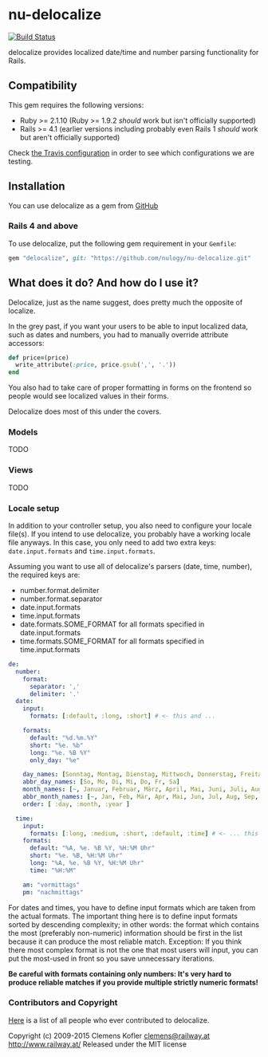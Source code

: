 # nu-delocalize

[![Build Status](https://travis-ci.org/nulogy/nu-delocalize.svg?branch=master)](https://travis-ci.org/nulogy/nu-delocalize)

delocalize provides localized date/time and number parsing functionality for Rails.

## Compatibility

This gem requires the following versions:

* Ruby >= 2.1.10 (Ruby >= 1.9.2 *should* work but isn't officially supported)
* Rails >= 4.1 (earlier versions including probably even Rails 1 *should* work but aren't officially supported)

Check [the Travis configuration](https://github.com/nulogy/nu-delocalize/blob/master/.travis.yml) in order to see which configurations we are testing.

## Installation

You can use delocalize as a gem from [GitHub](https://github.com/nulogy/nu-delocalize)

### Rails 4 and above

To use delocalize, put the following gem requirement in your `Gemfile`:

```ruby
gem "delocalize", git: "https://github.com/nulogy/nu-delocalize.git"
```

## What does it do? And how do I use it?

Delocalize, just as the name suggest, does pretty much the opposite of localize.

In the grey past, if you want your users to be able to input localized data, such as dates and numbers, you had to manually override attribute accessors:

```ruby
def price=(price)
  write_attribute(:price, price.gsub(',', '.'))
end
```

You also had to take care of proper formatting in forms on the frontend so people would see localized values in their forms.

Delocalize does most of this under the covers.

### Models

TODO

### Views

TODO

### Locale setup

In addition to your controller setup, you also need to configure your locale file(s). If you intend to use delocalize, you probably have a working locale file anyways. In this case, you only need to add two extra keys: `date.input.formats` and `time.input.formats`.

Assuming you want to use all of delocalize's parsers (date, time, number), the required keys are:
* number.format.delimiter
* number.format.separator
* date.input.formats
* time.input.formats
* date.formats.SOME_FORMAT for all formats specified in date.input.formats
* time.formats.SOME_FORMAT for all formats specified in time.input.formats

```yml
de:
  number:
    format:
      separator: ','
      delimiter: '.'
  date:
    input:
      formats: [:default, :long, :short] # <- this and ...

    formats:
      default: "%d.%m.%Y"
      short: "%e. %b"
      long: "%e. %B %Y"
      only_day: "%e"

    day_names: [Sonntag, Montag, Dienstag, Mittwoch, Donnerstag, Freitag, Samstag]
    abbr_day_names: [So, Mo, Di, Mi, Do, Fr, Sa]
    month_names: [~, Januar, Februar, März, April, Mai, Juni, Juli, August, September, Oktober, November, Dezember]
    abbr_month_names: [~, Jan, Feb, Mär, Apr, Mai, Jun, Jul, Aug, Sep, Okt, Nov, Dez]
    order: [ :day, :month, :year ]

  time:
    input:
      formats: [:long, :medium, :short, :default, :time] # <- ... this are the only non-standard keys
    formats:
      default: "%A, %e. %B %Y, %H:%M Uhr"
      short: "%e. %B, %H:%M Uhr"
      long: "%A, %e. %B %Y, %H:%M Uhr"
      time: "%H:%M"

    am: "vormittags"
    pm: "nachmittags"
```

For dates and times, you have to define input formats which are taken from the actual formats. The important thing here is to define input formats sorted by descending complexity; in other words: the format which contains the most (preferably non-numeric) information should be first in the list because it can produce the most reliable match. Exception: If you think there most complex format is not the one that most users will input, you can put the most-used in front so you save unnecessary iterations.

**Be careful with formats containing only numbers: It's very hard to produce reliable matches if you provide multiple strictly numeric formats!**

### Contributors and Copyright

[Here](https://github.com/nulogy/nu-delocalize/graphs/contributors) is a list of all people who ever contributed to delocalize.

Copyright (c) 2009-2015 Clemens Kofler <clemens@railway.at>
<http://www.railway.at/>
Released under the MIT license
